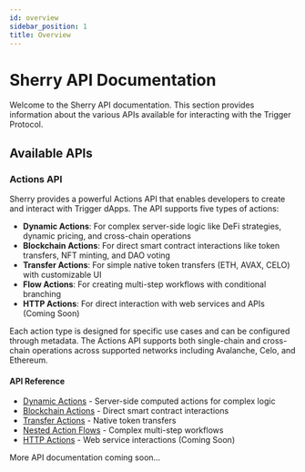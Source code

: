 ```yaml
---
id: overview
sidebar_position: 1
title: Overview
---
```


# Sherry API Documentation

Welcome to the Sherry API documentation. This section provides information about the various APIs available for interacting with the Trigger Protocol.

## Available APIs

### Actions API
Sherry provides a powerful Actions API that enables developers to create and interact with Trigger dApps. The API supports five types of actions:

- **Dynamic Actions**: For complex server-side logic like DeFi strategies, dynamic pricing, and cross-chain operations
- **Blockchain Actions**: For direct smart contract interactions like token transfers, NFT minting, and DAO voting
- **Transfer Actions**: For simple native token transfers (ETH, AVAX, CELO) with customizable UI
- **Flow Actions**: For creating multi-step workflows with conditional branching
- **HTTP Actions**: For direct interaction with web services and APIs (Coming Soon)

Each action type is designed for specific use cases and can be configured through metadata. The Actions API supports both single-chain and cross-chain operations across supported networks including Avalanche, Celo, and Ethereum.

#### API Reference
- [Dynamic Actions](./actions/dynamic-actions) - Server-side computed actions for complex logic
- [Blockchain Actions](./actions/blockchain-actions) - Direct smart contract interactions
- [Transfer Actions](./actions/transfer-actions) - Native token transfers
- [Nested Action Flows](./actions/nested-action-flows) - Complex multi-step workflows
- [HTTP Actions](./actions/http-actions) - Web service interactions (Coming Soon)


More API documentation coming soon... 